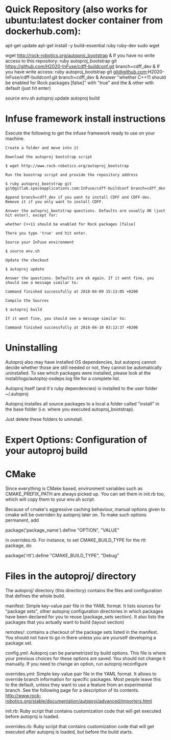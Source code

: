 # Quick Repository (also works for ubuntu:latest docker container from dockerhub.com):

apt-get update
apt-get install -y build-essential ruby ruby-dev sudo wget

wget http://rock-robotics.org/autoproj_bootstrap
& If you have no write access to this repository:
ruby autoproj_bootstrap git https://github.com/H2020-InFuse/cdff-buildconf.git branch=cdff_dev
& If you have write access:
ruby autoproj_bootstrap git git@github.com:H2020-InFuse/cdff-buildconf.git branch=cdff_dev
& Answer "whether C++11 should be enabled for Rock packages [false]" with "true" and the
& other with default (just hit enter)

source env.sh
autoproj update
autoproj build

# Infuse framework install instructions

Execute the following to get the infuse framework ready to use on your machine.

    Create a folder and move into it

    Download the autoproj bootstrap script

    $ wget http://www.rock-robotics.org/autoproj_bootstrap

    Run the boostrap script and provide the repository address

    $ ruby autoproj_bootstrap git git@gitlab.spaceapplications.com:InFuse/cdff-buildconf branch=cdff_dev

    Append branch=cdff_dev if you want to install CDFF and CDFF-dev. Remove it if you only want to install CDFF.

    Answer the autoproj_bootstrap questions. Defaults are usually OK (just hit enter), except for:

    whether C++11 should be enabled for Rock packages [false]

    There you type 'true' and hit enter.

    Source your InFuse environment

    $ source env.sh

    Update the checkout

    $ autoproj update

    Answer the questions. Defaults are ok again. If it went fine, you should see a message similar to:

    Command finished successfully at 2018-04-09 15:13:05 +0200

    Compile the Sources

    $ autoproj build

    If it went fine, you should see a message similar to:

    Command finished successfully at 2018-04-10 03:13:37 +0200
    
   # Uninstalling
   Autoproj also may have installed OS dependencies, but autoproj cannot decide whether those are still needed or not, they cannot be automatically uninstalled. To see which packages were installed, please look at the install/logs/autoptoj-osdeps.log file for a complete list.

Autoproj itself (and it's ruby dependencies) is installed to the user folder ~/.autoproj

Autoproj installes all source packages to a local a folder called "install" in the base folder (i.e. where you executed autoproj_bootstrap).

Just delete these folders to uninstall.
# Expert Options: Configuration of your autoproj build
# CMake

Since everything is CMake based, environment variables such as CMAKE_PREFIX_PATH are always picked up. You can set them in init.rb too, which will copy them to your env.sh script.

Because of cmake's aggressive caching behaviour, manual options given to cmake will be overriden by autoproj later on. To make such options permanent, add

package('package_name').define "OPTION", "VALUE"

in overrides.rb. For instance, to set CMAKE_BUILD_TYPE for the rtt package, do

package('rtt').define "CMAKE_BUILD_TYPE", "Debug"

# Files in the autoproj/ directory

The autoproj/ directory (this directory) contains the files and configuration that defines the whole build.

manifest: Simple key-value pair file in the YAML format. It lists sources for "package sets", other autoproj configuration directories in which packages have been declared for you to reuse (package_sets section). It also lists the packages that you actually want to build (layout section)

remotes/: contains a checkout of the package sets listed in the manifest. You should not have to go in there unless you are yourself developing a package set.

config.yml: Autoproj can be parametrized by build options. This file is where your previous choices for these options are saved. You should not change it manually. If you need to change an option, run autoproj reconfigure

overrides.yml: Simple key-value pair file in the YAML format. It allows to override branch information for specific packages. Most people leave this to the default, unless they want to use a feature from an experimental branch. See the following page for a description of its contents. http://www.rock-robotics.org/stable/documentation/autoproj/advanced/importers.html

init.rb: Ruby script that contains customization code that will get executed before autoproj is loaded.

overrides.rb: Ruby script that contains customization code that will get executed after autoproj is loaded, but before the build starts.

